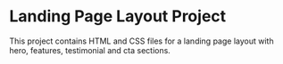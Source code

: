 # Landing Page Layout Project
This project contains HTML and CSS files for a landing page layout with hero, features, testimonial and cta sections.